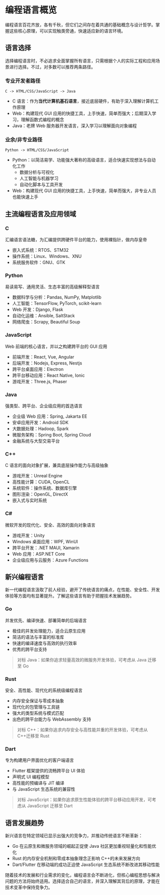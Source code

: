 # 编程语言概览
编程语言百花齐放，各有千秋，但它们之间存在着共通的基础概念与设计哲学。掌握这些核心原理，可以实现触类旁通，快速适应新的语言环境。

## 语言选择
选择编程语言时，不必追求全面掌握所有语言，只需根据个人的实际工程和应用场景进行选择。不过，对多数可以推荐两条路径。

### 专业开发者路径
`C -> HTML/CSS/JavaScript -> Java`

- C 语言：作为**当代计算机基石语言**，接近底层硬件，有助于深入理解计算机工作原理
- Web：构建现代 GUI 应用的快捷工具，上手快速，简单而强大；后期深入学习，理解函数式编程的概念
- Java：老牌 Web 服务器开发语言，深入学习以理解面向对象编程

### 业余/非专业路径

`Python -> HTML/CSS/JavaScript`

- Python：以简洁易学、功能强大著称的高级语言，适合快速实现想法与自动化工作
  - 数据分析与可视化
  - 人工智能与机器学习
  - 自动化脚本与工具开发
- Web：构建现代 GUI 应用的快捷工具，上手快速，简单而强大，非专业人员也能快速上手

## 主流编程语言及应用领域

### C
汇编语言语法糖，为汇编提供跨硬件平台的能力，使用裸指针，做内存皇帝

- 嵌入式系统：RTOS、STM32
- 操作系统：Linux、Windows、XNU
- 系统服务软件：GNU、GTK

### Python
易读易写、通用灵活、生态丰富的高级解释型语言

- 数据科学与分析：Pandas, NumPy, Matplotlib
- 人工智能：TensorFlow, PyTorch, scikit-learn
- Web 开发：Django, Flask
- 自动化运维：Ansible, SaltStack
- 网络爬虫：Scrapy, Beautiful Soup

### JavaScript
Web 前端的核心语言，并以之构建跨平台的 GUI 应用

- 前端开发：React, Vue, Angular
- 后端开发：Nodejs, Express, Nestjs
- 跨平台桌面应用：Electron
- 跨平台移动应用：React Native, Ionic
- 游戏开发：Three.js, Phaser

### Java
强类型、跨平台、企业级应用的首选语言

- 企业级 Web 应用：Spring, Jakarta EE
- 安卓应用开发：Android SDK
- 大数据处理：Hadoop, Spark
- 微服务架构：Spring Boot, Spring Cloud
- 金融系统与大型交易平台

### C++
C 语言的面向对象扩展，兼具底层操作能力与高级抽象

- 游戏开发：Unreal Engine
- 高性能计算：CUDA, OpenCL
- 系统软件：操作系统、数据库引擎
- 图形渲染：OpenGL, DirectX
- 嵌入式与实时系统

### C#
微软开发的现代化、安全、高效的面向对象语言

- 游戏开发：Unity
- Windows 桌面应用：WPF, WinUI
- 跨平台开发：.NET MAUI, Xamarin
- Web 应用：ASP.NET Core
- 企业级应用与云服务：Azure Functions

## 新兴编程语言
新一代编程语言汲取了前人经验，避开了传统语言的痛点，在性能、安全性、开发体验等方面均有显著提升。了解这些语言有助于把握技术发展趋势。

### Go
并发优先、编译快速、部署简单的后端语言

- 极佳的并发处理能力，适合云原生应用
- 简洁的语法与丰富的标准库
- 快速的编译速度与高效的执行效率
- 优秀的跨平台支持

> 对标 Java：如果你追求轻量高效的微服务开发体验，可考虑从 Java 迁移至 Go

### Rust
安全、高性能、现代化的系统级编程语言

- 内存安全保证与零成本抽象
- 现代化的包管理与工具链
- 强大的类型系统与模式匹配
- 出色的跨平台能力与 WebAssembly 支持

> 对标 C++：如果你追求内存安全与高性能并重的开发体验，可考虑从 C++迁移至 Rust

### Dart
专为构建用户界面优化的客户端语言

- Flutter 框架提供的流畅跨平台 UI 体验
- 声明式 UI 编程模型
- 高性能的预编译与 JIT 编译
- 与 JavaScript 生态系统的兼容性

> 对标 JavaScript：如果你追求原生性能体验的跨平台移动应用开发，可考虑从 JavaScript 迁移至 Dart

## 语言发展趋势
新兴语言在特定领域已显示出强大的竞争力，并推动传统语言不断革新：

- Go 在云原生和微服务领域的崛起正促使 Java 社区更加重视轻量化和性能优化
- Rust 的内存安全机制和零成本抽象理念正影响 C++的未来发展方向
- Dart/Flutter 在移动端的成功正迫使 JavaScript 生态系统不断改进其移动性能

随着技术的发展和行业需求的变化，编程语言会不断进化，但核心编程思想与解决问题的方法将始终适用。选择适合自己的语言，并深入理解其背后的原理，才能在技术变革中保持竞争力。
